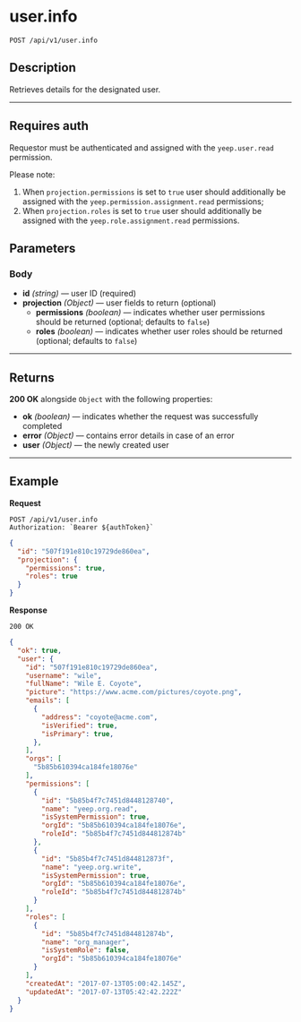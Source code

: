# user.info

`POST /api/v1/user.info`

## Description

Retrieves details for the designated user.

***

## Requires auth

Requestor must be authenticated and assigned with the `yeep.user.read` permission.

Please note:
1. When `projection.permissions` is set to `true` user should additionally be assigned with the `yeep.permission.assignment.read` permissions;
2. When `projection.roles` is set to `true` user should additionally be assigned with the `yeep.role.assignment.read` permissions.

## Parameters

### Body

- **id** _(string)_ — user ID (required)
- **projection** _(Object)_ — user fields to return (optional)
  - **permissions** _(boolean)_ — indicates whether user permissions should be returned (optional; defaults to `false`)
  - **roles** _(boolean)_ — indicates whether user roles should be returned (optional; defaults to `false`)
***

## Returns

**200 OK** alongside `Object` with the following properties:

- **ok** _(boolean)_ — indicates whether the request was successfully completed
- **error** _(Object)_ — contains error details in case of an error
- **user** _(Object)_ — the newly created user

***

## Example

**Request**

```
POST /api/v1/user.info
Authorization: `Bearer ${authToken}`
```

``` json
{
  "id": "507f191e810c19729de860ea",
  "projection": {
    "permissions": true,
    "roles": true
  }
}
```

**Response**

`200 OK`

``` json
{
  "ok": true,
  "user": {
    "id": "507f191e810c19729de860ea",
    "username": "wile",
    "fullName": "Wile E. Coyote",
    "picture": "https://www.acme.com/pictures/coyote.png",
    "emails": [
      {
        "address": "coyote@acme.com",
        "isVerified": true,
        "isPrimary": true,
      },
    ],
    "orgs": [
      "5b85b610394ca184fe18076e"
    ],
    "permissions": [
      {
        "id": "5b85b4f7c7451d8448128740",
        "name": "yeep.org.read",
        "isSystemPermission": true,
        "orgId": "5b85b610394ca184fe18076e",
        "roleId": "5b85b4f7c7451d844812874b"
      },
      {
        "id": "5b85b4f7c7451d844812873f",
        "name": "yeep.org.write",
        "isSystemPermission": true,
        "orgId": "5b85b610394ca184fe18076e",
        "roleId": "5b85b4f7c7451d844812874b"
      }
    ],
    "roles": [
      {
        "id": "5b85b4f7c7451d844812874b",
        "name": "org_manager",
        "isSystemRole": false,
        "orgId": "5b85b610394ca184fe18076e"
      }
    ],
    "createdAt": "2017-07-13T05:00:42.145Z",
    "updatedAt": "2017-07-13T05:42:42.222Z"
  }
}
```

